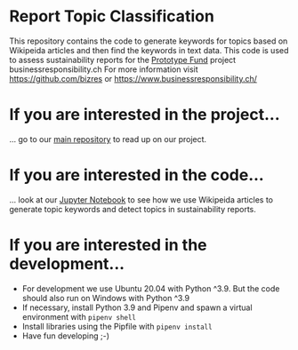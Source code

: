 # Report Topic Classification

This repository contains the code to generate keywords for topics based on Wikipeida articles and then find the keywords in text data. This code is used to assess sustainability reports for the [Prototype Fund](https://prototypefund.opendata.ch/en/) project businessresponsibility.ch For more information visit https://github.com/bizres or https://www.businessresponsibility.ch/

# If you are interested in the project...

... go to our [main repository](https://github.com/bizres) to read up on our project.

# If you are interested in the code...

... look at our [Jupyter Notebook](https://github.com/bizres/report-topic-classification/blob/master/usage_example.ipynb) to see how we use Wikipeida articles to generate topic keywords and detect topics in sustainability reports.

# If you are interested in the development...

- For development we use Ubuntu 20.04 with Python ^3.9. But the code should also run on Windows with Python ^3.9
- If necessary, install Python 3.9 and Pipenv and spawn a virtual environment with ```pipenv shell```
- Install libraries using the Pipfile with ```pipenv install```
- Have fun developing ;-)

